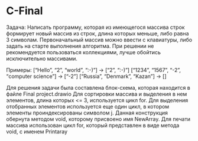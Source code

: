 # C-Final

Задача: Написать программу, которая из имеющегося массива строк формирует новый массив из строк,
длина которых меньше, либо равна 3 символам. Первоначальный массив можно ввести с клавиатуры,
либо задать на старте выполнения алгоритма. При решении не рекомендуется пользоваться коллекциями,
лучше обойтись исключительно массивами.

Примеры:
[“Hello”, “2”, “world”, “:-)”] → [“2”, “:-)”]
[“1234”, “1567”, “-2”, “computer science”] → [“-2”]
[“Russia”, “Denmark”, “Kazan”] → []


   Для решения задачи была составлена блок-схема, которая находится в файле Final project.drawio
Для сортировки массива и выделения в нем элементов, длина которых <= 3, используется цикл for. Для выделения отобранных элементов используется еще один цикл, в котором элементы проиндексированы символом j. Данная конструкция обернута методом void, которому присвоено имя NewArray.
   Для печати массива использован цикл for, который представлен в виде метода void, с именем Printaray
   
   
